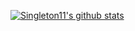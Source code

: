 
[![Singleton11's github stats](https://github-readme-stats.vercel.app/api?username=kawmy&count_private=true&theme=nightowl)](https://github.com/anuraghazra/github-readme-stats)

